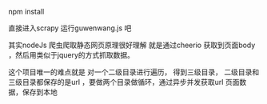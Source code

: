  npm install 

  直接进入scrapy 运行guwenwang.js 吧

  其实nodeJs 爬虫爬取静态网页原理很好理解 就是通过cheerio 获取到页面body ，然后用类似于jquery的方式抓取数据。

  这个项目唯一的难点就是 对一个二级目录进行遍历， 得到三级目录， 二级目录和三级目录都保存的是url ，要做两个目录做循环，通过异步并发获取url 页面数据，保存到本地 